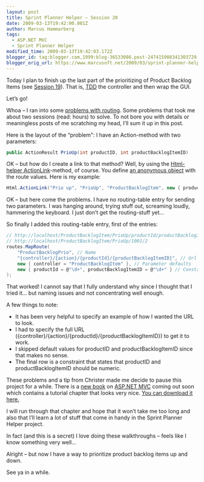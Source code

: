 ```yaml
---
layout: post
title: Sprint Planner Helper – Session 20
date: 2009-03-13T19:42:00.001Z
author: Marcus Hammarberg
tags:
  - ASP.NET MVC
  - Sprint Planner Helper
modified_time: 2009-03-13T19:42:03.172Z
blogger_id: tag:blogger.com,1999:blog-36533086.post-247415908341303729
blogger_orig_url: https://www.marcusoft.net/2009/03/sprint-planner-helper-session-20.html
---
```


Today I plan to finish up the last part of the prioritizing of Product Backlog Items (see [Session 19](https://www.marcusoft.net/2009/03/sprint-planner-helper-session-19.html)). That is, [TDD](http://en.wikipedia.org/wiki/Test-driven_development) the controller and then wrap the GUI.

Let’s go!

Whoa – I ran into some [problems with routing](https://www.marcusoft.net/2009/03/aspnet-mvc-parameters-dictionary.html). Some problems that took me about two sessions (read: hours) to solve. To not bore you with details or meaningless posts of me scratching my head, I’ll sum it up in this post.

Here is the layout of the “problem": I have an Action-method with two parameters:

```csharp
public ActionResult PrioUp(int productID, int productBacklogItemID)
```

OK – but how do I create a link to that method? Well, by using the [Html-helper ActionLink](http://stephenwalther.com/blog/archive/2009/03/03/chapter-6-understanding-html-helpers.aspx)-method, of course. You define [an anonymous object](http://www.programmersheaven.com/2/CSharp3-3) with the route values. Here is my example:

```csharp
Html.ActionLink("Prio up", "PrioUp", "ProductBacklogItem", new { productID = Model.ID, productBacklogItemID = item.ID }, null);
```

OK – but here come the problems. I have no routing-table entry for sending two parameters. I was hanging around, trying stuff out, screaming loudly, hammering the keyboard. I just don’t get the routing-stuff yet…

So finally I added this routing-table entry, first of the entries:

```csharp
// http://localhost/ProductBacklogItem/PrioUp/productId/productBacklogItemID
// http://localhost/ProductBacklogItem/PrioUp/1001/2
routes.MapRoute(
    "ProductBacklogPrio", // Name
    "{controller}/{action}/{productId}/{productBacklogItemID}", // Url with parameters
    new { controller = "ProductBacklogItem" }, // Parameter defaults
    new { productId = @"\d+", productBacklogItemID = @"\d+" } // Constraints
);
```

That worked! I cannot say that I fully understand why since I thought that I tried it… but naming issues and not concentrating well enough.

A few things to note:

- It has been very helpful to specify an example of how I wanted the URL to look.
- I had to specify the full URL ({controller}/{action}/{productId}/{productBacklogItemID}) to get it to work.
- I skipped default values for productID and productBacklogItemID since that makes no sense.
- The final row is a constraint that states that productID and productBacklogItemID should be numeric.

These problems and a tip from Christer made me decide to pause this project for a while. There is a [new book](http://www.amazon.com/gp/product/0470384611?ie=UTF8&tag=scoblo04-20&linkCode=xm2&camp=1789&creativeASIN=0470384611) on [ASP.NET MVC](http://www.asp.net/mvc/) coming out soon which contains a tutorial chapter that looks very nice. [You can download it here.](http://aspnetmvcbook.s3.amazonaws.com/aspnetmvc-nerdinner_v1.pdf)

I will run through that chapter and hope that it won’t take me too long and also that I’ll learn a lot of stuff that come in handy in the Sprint Planner Helper project.

In fact (and this is a secret) I love doing these walkthroughs – feels like I know something very well…

Alright – but now I have a way to prioritize product backlog items up and down.

See ya in a while.
